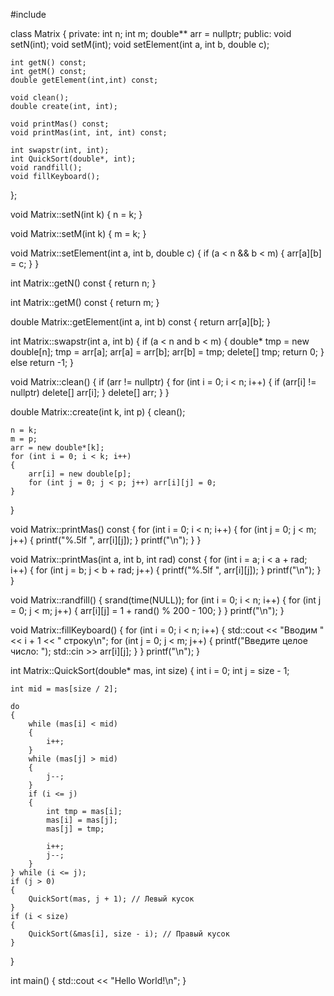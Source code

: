 #include <iostream>

class Matrix
{
private:
    int n;
    int m;
    double** arr = nullptr;
public:
    void setN(int);
    void setM(int);
    void setElement(int a, int b, double c);
    
    int getN() const;
    int getM() const;
    double getElement(int,int) const;

    void clean();
    double create(int, int);

    void printMas() const;
    void printMas(int, int, int) const;

    int swapstr(int, int);
    int QuickSort(double*, int);
    void randfill();
    void fillKeyboard();
};

void Matrix::setN(int k)
{
    n = k;
}

void Matrix::setM(int k)
{
    m = k;
}

void Matrix::setElement(int a, int b, double c)
{
    if (a < n && b < m)
    {
        arr[a][b] = c;
    }
}

int Matrix::getN() const
{
    return n;
}

int Matrix::getM() const
{
    return m;
}

double Matrix::getElement(int a, int b) const
{
    return arr[a][b];
}

int Matrix::swapstr(int a, int b)
{
    if (a < n and b < m)
    {
        double* tmp = new double[n];
        tmp = arr[a];
        arr[a] = arr[b];
        arr[b] = tmp;
        delete[] tmp;
        return 0;
    }
    else return -1;
}

void Matrix::clean()
{
    if (arr != nullptr) {
        for (int i = 0; i < n; i++)
        {
            if (arr[i] != nullptr) delete[] arr[i];
        }
        delete[] arr;
    }
}

double Matrix::create(int k, int p)
{
    clean();

    n = k;
    m = p;
    arr = new double*[k];
    for (int i = 0; i < k; i++) 
    {
        arr[i] = new double[p];
        for (int j = 0; j < p; j++) arr[i][j] = 0;
    }
}

void Matrix::printMas() const
{
    for (int i = 0; i < n; i++)
    {
        for (int j = 0; j < m; j++)
        {
            printf("%.5lf ", arr[i][j]);
        }
        printf("\n");
    }
}

void Matrix::printMas(int a, int b, int rad) const
{
    for (int i = a; i < a + rad; i++)
    {
        for (int j = b; j < b + rad; j++)
        {
            printf("%.5lf ", arr[i][j]);
        }
        printf("\n");
    }
}

void Matrix::randfill()
{
    srand(time(NULL));
        for (int i = 0; i < n; i++)
        {
            for (int j = 0; j < m; j++)
            {
                arr[i][j] = 1 + rand() % 200 - 100;
            }
        }
    printf("\n");
}

void Matrix::fillKeyboard()
{
        for (int i = 0; i < n; i++)
        {
            std::cout << "Вводим " << i + 1 << " строку\n";
            for (int j = 0; j < m; j++)
            {
                printf("Введите целое число: ");
                std::cin >> arr[i][j];
            }
        }
    printf("\n");
}

int Matrix::QuickSort(double* mas, int size)
{
    int i = 0;
    int j = size - 1;

    int mid = mas[size / 2];

    do 
    {
        while (mas[i] < mid) 
        {
            i++;
        }
        while (mas[j] > mid) 
        {
            j--;
        }
        if (i <= j) 
        {
            int tmp = mas[i];
            mas[i] = mas[j];
            mas[j] = tmp;

            i++;
            j--;
        }
    } while (i <= j);
    if (j > 0) 
    {
        QuickSort(mas, j + 1); // Левый кусок
    }
    if (i < size) 
    {
        QuickSort(&mas[i], size - i); // Правый кусок
    }
}

int main()
{
    std::cout << "Hello World!\n";
}
